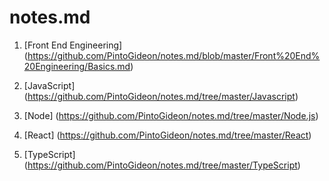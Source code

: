 # notes.md

1. [Front End Engineering] (https://github.com/PintoGideon/notes.md/blob/master/Front%20End%20Engineering/Basics.md)

2. [JavaScript] (https://github.com/PintoGideon/notes.md/tree/master/Javascript)

3. [Node] (https://github.com/PintoGideon/notes.md/tree/master/Node.js)

4. [React] (https://github.com/PintoGideon/notes.md/tree/master/React)

5. [TypeScript] (https://github.com/PintoGideon/notes.md/tree/master/TypeScript)
